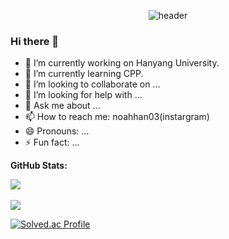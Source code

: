 <div align="center">
  
  ![header](https://capsule-render.vercel.app/api?type=Cylinder&text=NOAHHAN)
</div>

### Hi there 👋

- 🔭 I’m currently working on Hanyang University.
- 🌱 I’m currently learning CPP.
- 👯 I’m looking to collaborate on ...
- 🤔 I’m looking for help with ...
- 💬 Ask me about ...
- 📫 How to reach me: noahhan03(instargram)
- 😄 Pronouns: ...
- ⚡ Fun fact: ...

**GitHub Stats:**
 
<img src="https://github-readme-stats.vercel.app/api/top-langs/?username=noahhan03&layout=compact"><br><br>
<img src="https://github-readme-stats.vercel.app/api?username=noahhan03&show_icons=true">

[![Solved.ac Profile](http://mazassumnida.wtf/api/v2/generate_badge?boj=gksshdk)](https://solved.ac/gksshdk/)
